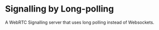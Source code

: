 # Signalling by Long-polling

A WebRTC Signalling server that uses long polling instead of Websockets.